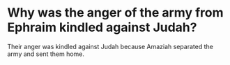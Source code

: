 # Why was the anger of the army from Ephraim kindled against Judah?

Their anger was kindled against Judah because Amaziah separated the army and sent them home.

